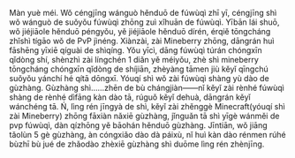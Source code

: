 Màn yuè méi. Wǒ céngjīng wánguò hěnduō de fúwùqì zhī yī, céngjīng shì wǒ wánguò de suǒyǒu fúwùqì zhōng zuì xǐhuān de fúwùqì. Yībān lái shuō, wǒ jiéjiāole hěnduō péngyǒu, yě jiéjiāole hěnduō dírén, érqiě tōngcháng zhǐshì tígāo wǒ de PvP jìnéng. Xiànzài, zài Mineberry zhōng, dāngrán huì fāshēng yīxiē qíguài de shìqíng. Yǒu yīcì, dāng fúwùqì túrán chóngxīn qǐdòng shí, shènzhì zài língchén 1 diǎn yě méiyǒu, zhè shì mineberry tōngcháng chóngxīn qǐdòng de shíjiān, zhèyàng tāmen jiù kěyǐ qīngchú suǒyǒu yánchí hé qítā dōngxī. Yóuqí shì wǒ zài fúwùqì shàng yù dào de gùzhàng. Gùzhàng shì……zhēn de bù chángjiàn——nǐ kěyǐ zài rènhé fúwùqì shàng de rènhé dìfāng kàn dào tā, rúguǒ kěyǐ dehuà, dāngrán kěyǐ wánchéng tā. Ń, lìng rén jīngyà de shì, kěyǐ zài zhěnggè Minecraft(yóuqí shì zài Mineberry) zhōng fāxiàn nǎxiē gùzhàng, jǐnguǎn tā shì yīgè wánměi de pvp fúwùqì, dàn qízhōng yě bāohán hěnduō gùzhàng. Jīntiān, wǒ jiāng tǎolùn 5 gè gùzhàng, àn cóngxiǎo dào dà páixù, nǐ huì kàn dào rénmen rúhé bùzhī bù jué de zhǎodào zhèxiē gùzhàng shì duōme lìng rén zhènjīng.
